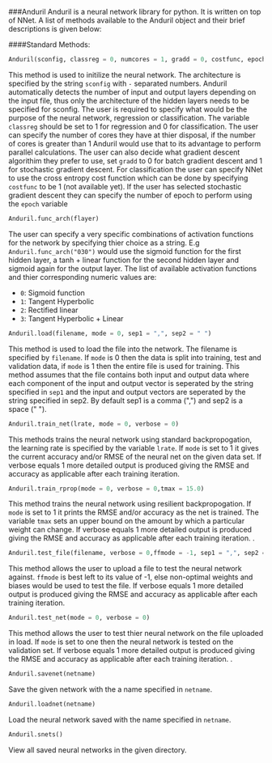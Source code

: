 ###Anduril
Anduril is a neural network library for python. It is written on top of NNet. 
A list of methods available to the Anduril object and their brief descriptions is given below:


####Standard Methods:
```python
Anduril(sconfig, classreg = 0, numcores = 1, gradd = 0, costfunc, epoch = -1)
```

This method is used to initilize the neural network. The architecture is specified by the string `sconfig` with `-` separated numbers. Anduril automatically detects the number of input and output layers depending on the input file, thus only the architecture of the hidden layers needs to be specified for sconfig. The user is required to specify what would be the purpose of the neural network, regression or classification. The variable `classreg` should be set to 1 for regression and 0 for classification. The user can specify the number of cores they have at thier disposal, if the number of cores is greater than 1 Anduril would use that to its advantage to perform parallel calculations. The user can also decide what gradient descent algorithim they prefer to use, set `gradd` to 0 for batch gradient descent and 1 for stochastic gradient descent. For classification the user can specify NNet to use the cross entropy cost function which can be done by specifying `costfunc` to be 1 (not available yet). If the user has selected stochastic gradient descent they can specify the number of epoch to perform using the `epoch` variable



```python
Anduril.func_arch(flayer)
```

The user can specify a very specific combinations of activation functions for the network by specifying thier choice as a string. E.g
`Anduril.func_arch("030")` would use the sigmoid function for the first hidden layer, a tanh + linear function for the second hidden layer and sigmoid again for the output layer. The list of available activation functions and thier corresponding numeric values are:
* `0`: Sigmoid function
* `1`: Tangent Hyperbolic
* `2`: Rectified linear
* `3`: Tangent Hyperbolic + Linear



```python
Anduril.load(filename, mode = 0, sep1 = ",", sep2 = " ")
```

This method is used to load the file into the network. The filename is specified by `filename`. If `mode` is 0 then the data is split into training, test and validation data, if `mode` is 1 then the entire file is used for training. This method assumes that the file contains both input and output data where each component of the input and output vector is seperated by the string specified in `sep1` and the input and output vectors are seperated by the string specified in sep2. By default sep1 is a comma (",") and sep2 is a space (" ").


```python
Anduril.train_net(lrate, mode = 0, verbose = 0)
```

This methods trains the neural network using standard backpropogation, the learning rate is specified by the variable `lrate`. If `mode` is set to 1 it gives the current accuracy and/or RMSE of the neural net on the given data set. If verbose equals 1 more detailed output is produced giving the RMSE and accuracy as applicable after each training iteration.



```python
Anduril.train_rprop(mode = 0, verbose = 0,tmax = 15.0)
```

This method trains the neural network using resilient backpropogation. If `mode` is set to 1 it prints the RMSE and/or accuracy as the net is trained. The variable `tmax` sets an upper bound on the amount by which a particular weight can change. If verbose equals 1 more detailed output is produced giving the RMSE and accuracy as applicable after each training iteration.
.



```python
Anduril.test_file(filename, verbose = 0,ffmode = -1, sep1 = ",", sep2 = " ")
```

This method allows the user to upload a file to test the neural network against. `ffmode` is best left to its value of -1, else non-optimal weights and biases would be used to test the file. If verbose equals 1 more detailed output is produced giving the RMSE and accuracy as applicable after each training iteration.



```python
Anduril.test_net(mode = 0, verbose = 0)
```

This method allows the user to test thier neural network on the file uploaded in load. If `mode` is set to one then the neural network is tested on the validation set. If verbose equals 1 more detailed output is produced giving the RMSE and accuracy as applicable after each training iteration.
.



```python
Anduril.savenet(netname)
```

Save the given network with the a name specified in `netname`.



```python
Anduril.loadnet(netname)
```

Load the neural network saved with the name specified in `netname`.



```python
Anduril.snets()
``` 

View all saved neural networks in the given directory.

